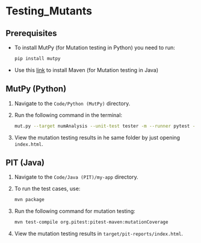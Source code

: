 # Testing_Mutants

## Prerequisites
* To install MutPy (for Mutation testing in Python) you need to run:
  
   ```bash
   pip install mutpy
   ```
* Use this [link](https://www.digitalocean.com/community/tutorials/install-maven-linux-ubuntu) to install Maven (for Mutation testing in Java)


## MutPy (Python)

1. Navigate to the `Code/Python (MutPy)` directory.
2. Run the following command in the terminal:

   ```bash
   mut.py --target numAnalysis --unit-test tester -m --runner pytest --report-html ./
3. View the mutation testing results in he same folder by just opening `index.html`.

## PIT (Java)

1. Navigate to the `Code/Java (PIT)/my-app` directory.
2. To run the test cases, use:

    ```bash
    mvn package
3. Run the following command for mutation testing:
    ```bash
    mvn test-compile org.pitest:pitest-maven:mutationCoverage
4. View the mutation testing results in `target/pit-reports/index.html`.
